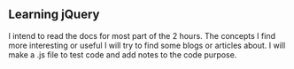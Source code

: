 ## Learning jQuery

I intend to read the docs for most part of the 2 hours. The concepts I find more  interesting or useful I will try to find some blogs or articles about. I will make a .js file to test code and add notes to the code purpose. 

